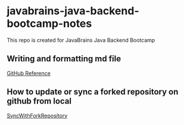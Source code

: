 # javabrains-java-backend-bootcamp-notes
This repo is created for JavaBrains Java Backend Bootcamp

## Writing and formatting md file
[GitHub Reference](https://docs.github.com/en/get-started/writing-on-github/getting-started-with-writing-and-formatting-on-github/basic-writing-and-formatting-syntax)

## How to update or sync a forked repository on github from local
[SyncWithForkRepository](https://stackoverflow.com/questions/7244321/how-do-i-update-or-sync-a-forked-repository-on-github)
